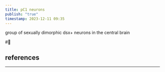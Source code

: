 ```yaml
---
title: pC1 neurons
publish: "true"
timestamp: 2023-12-11 09:35
---
```


group of sexually dimorphic dsx+ neurons in the central brain


#🥚 
## references
---
